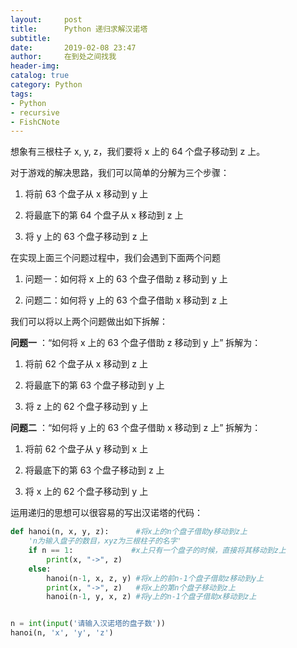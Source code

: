 ```yaml
---
layout:     post
title:      Python 递归求解汉诺塔
subtitle:   
date:       2019-02-08 23:47
author:     在到处之间找我
header-img: 
catalog: true
category: Python
tags:
- Python
- recursive
- FishCNote
---
```


想象有三根柱子 x, y, z，我们要将 x 上的 64 个盘子移动到 z 上。

对于游戏的解决思路，我们可以简单的分解为三个步骤：

1.  将前 63 个盘子从 x 移动到 y 上

2.  将最底下的第 64 个盘子从 x 移动到 z 上

3.  将 y 上的 63 个盘子移动到 z 上

在实现上面三个问题过程中，我们会遇到下面两个问题

1.  问题一：如何将 x 上的 63 个盘子借助 z 移动到 y 上

2.  问题二：如何将 y 上的 63 个盘子借助 x 移动到 z 上

我们可以将以上两个问题做出如下拆解：

**问题一** ：“如何将 x 上的 63 个盘子借助 z 移动到 y 上” 拆解为：

1.  将前 62 个盘子从 x 移动到 z 上

2.  将最底下的第 63 个盘子移动到 y 上

3.  将 z 上的 62 个盘子移动到 y 上

**问题二** ：“如何将 y 上的 63 个盘子借助 x 移动到 z 上” 拆解为：

1.  将前 62 个盘子从 y 移动到 x 上

2.  将最底下的第 63 个盘子移动到 z 上

3.  将 x 上的 62 个盘子移动到 y 上

运用递归的思想可以很容易的写出汉诺塔的代码：

```python
def hanoi(n, x, y, z):      #将x上的n个盘子借助y移动到z上
    'n为输入盘子的数目，xyz为三根柱子的名字'
    if n == 1:             #x上只有一个盘子的时候，直接将其移动到z上
        print(x, "->", z)
    else:
        hanoi(n-1, x, z, y) #将x上的前n-1个盘子借助z移动到y上
        print(x, "->", z)   #将x上的第n个盘子移动到z上
        hanoi(n-1, y, x, z) #将y上的n-1个盘子借助x移动到z上


n = int(input('请输入汉诺塔的盘子数'))
hanoi(n, 'x', 'y', 'z')
```